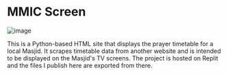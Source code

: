 # MMIC Screen
![image](https://user-images.githubusercontent.com/84813634/177589715-57920bd5-94d7-471c-adef-7f8541e85e55.png)

This is a Python-based HTML site that displays the prayer timetable for a local Masjid. It scrapes timetable data from another website and is intended to be displayed on the Masjid's TV screens.
The project is hosted on Replit and the files I publish here are exported from there.
